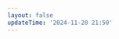 ```yaml
---
layout: false
updateTime: '2024-11-20 21:50'
---
```


<script setup>
import Home from '../../docs/.vitepress/views/Home/index.vue'
</script>

<Home /> 
